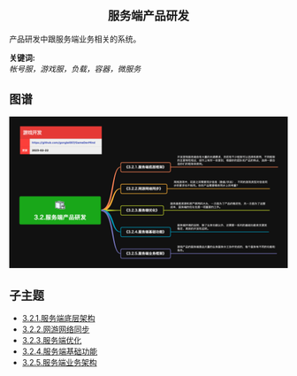 <h2 align="center">服务端产品研发</h2>
<p>
产品研发中跟服务端业务相关的系统。
</p>

**关键词:**<br/> 
*帐号服，游戏服，负载，容器，微服务*

## 图谱
![图片加载中...](../../exports/3.2.服务端产品研发.png?raw=true)

## 子主题
* [3.2.1.服务端底层架构](3.2.1.服务端底层架构.md)
* [3.2.2.网游网络同步](3.2.2.网游网络同步.md)
* [3.2.3.服务端优化](3.2.3.服务端优化.md)
* [3.2.4.服务端基础功能](3.2.4.服务端基础功能.md)
* [3.2.5.服务端业务架构](3.2.5.服务端业务架构.md)
